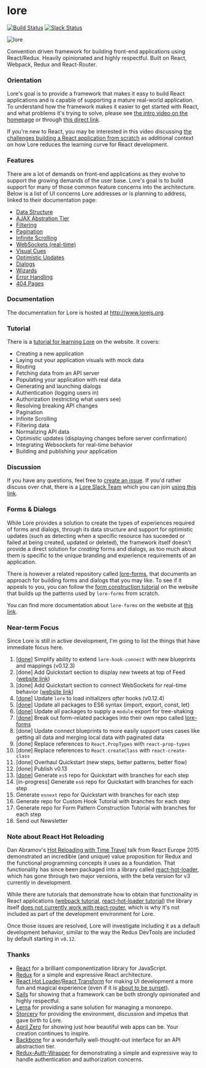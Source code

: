 # lore

[![Build Status][circle-image]][circle-url] [![Slack Status][slackin-image]][slackin-url]

![lore](https://cloud.githubusercontent.com/assets/5898306/13093056/654b5c76-d4c0-11e5-8968-643aae655030.png)


Convention driven framework for building front-end applications using React/Redux. Heavily opinionated and highly respectful. Built on React, Webpack, Redux and React-Router.


### Orientation

Lore's goal is to provide a framework that makes it easy to build React applications and is capable of supporting a 
mature real-world application. To understand how the framework makes it easier to get started with React, and what
problems it's trying to solve, please see [the intro video on the homepage](http://www.lorejs.org) or through 
[this direct link](https://www.youtube.com/watch?v=u3cK4fz1GNg).

If you're new to React, you may be interested in this video discussing 
[the challenges building a React application from scratch](http://www.lorejs.org/videos/your-first-react-app/) 
as additional context on how Lore reduces the learning curve for React development.

### Features

There are a lot of demands on front-end applications as they evolve to support the growing demands of the user base. 
Lore's goal is to build support for many of those common feature concerns into the architecture. Below is a list of UI
concerns Lore addresses or is planning to address, linked to their documentation page:

* [Data Structure](http://www.lorejs.org/features/data-structure/)
* [AJAX Abstration Tier](http://www.lorejs.org/architecture/ajax/ajax-abstraction/)
* [Filtering](http://www.lorejs.org/features/filtering/)
* [Pagination](http://www.lorejs.org/features/pagination/)
* [Infinite Scrolling](http://www.lorejs.org/features/infinite-scrolling/)
* [WebSockets (real-time)](http://www.lorejs.org/features/websockets/)
* [Visual Cues](http://www.lorejs.org/features/visual-cues/)
* [Optimistic Updates](http://www.lorejs.org/features/optimistic-updates/)
* [Dialogs](http://www.lorejs.org/features/dialogs/)
* [Wizards](http://www.lorejs.org/features/wizards/)
* [Error Handling](http://www.lorejs.org/features/error-handling/)
* [404 Pages](http://www.lorejs.org/features/404-pages/)


### Documentation

The documentation for Lore is hosted at http://www.lorejs.org.


### Tutorial

There is a [tutorial for learning Lore](http://www.lorejs.org/quickstart/) on the website. It covers:

* Creating a new application
* Laying out your application visuals with mock data
* Routing
* Fetching data from an API server
* Populating your application with real data
* Generating and launching dialogs
* Authentication (logging users in)
* Authorization (restricting what users see)
* Resolving breaking API changes
* Pagination
* Infinite Scrolling
* Filtering data
* Normalizing API data
* Optimistic updates (displaying changes before server confirmation)
* Integrating Websockets for real-time behavior
* Building and publishing your application


### Discussion
If you have any questions, feel free to [create an issue](https://github.com/lore/lore/issues/new). If you'd rather discuss over chat, there is a [Lore Slack Team](https://lorejs.slack.com) which you can join [using this link][slackin-url].


### Forms & Dialogs

While Lore provides a solution to create the types of experiences required of forms and dialogs, through its data structure and support for optimistic updates (such as detecting when a specific resource has suceeded or failed at being created, updated or deleted), the framework itself doesn't provide a direct solution for _creating_ forms and dialogs, as too much about them is specific to the unique branding and experience requirements of an application.

There is however a related repository called [lore-forms](https://github.com/lore/lore-forms), that documents an approach for building forms and dialogs that you may like. To see if it appeals to you, you can follow the [form construction tutorial](http://www.lorejs.org/forms/pattern/) on the website that builds up the patterns used by `lore-forms` from scratch.

You can find more documentation about `lore-forms` on the website at [this link](http://www.lorejs.org/forms/).


### Near-term Focus

Since Lore is still in active development, I'm going to list the things that have immediate focus here.

1. [[done](https://github.com/lore/lore/pull/168)] Simplify ability to extend `lore-hook-connect` with new blueprints and mappings (v0.12.3)
2. [done] Add Quickstart section to display new tweets at top of Feed ([website link](http://www.lorejs.org/quickstart/optimistic/overview/))
3. [done] Add Quickstart section to connect WebSockets for real-time behavior ([website link](http://www.lorejs.org/quickstart/optimistic/overview/))
4. [[done](https://github.com/lore/lore/commit/1861f379faad984326682df89a6f726f613872e8)] Update `lore` to load initializers _after_ hooks (v0.12.4)
5. [[done](https://github.com/lore/lore/pull/169)] Update all packages to ES6 syntax (import, export, const, let)
6. [[done](https://github.com/lore/lore/pull/169)] Update all packages to supply a `module` export for tree-shaking
7. [[done](https://github.com/lore/lore/pull/172)] Break out form-related packages into their own repo called [lore-forms](https://github.com/lore/lore-forms)
8. [done] Update connect blueprints to more easily support uses cases like getting all data and merging local data with paginated data
9. [done] Replace references to `React.PropTypes` with `react-prop-types`
10. [done] Replace references to `React.createClass` with `react-create-class`
11. [done] Overhaul Quickstart (new steps, better patterns, better flow)
12. [done] Publish v0.13
13. [[done](https://github.com/lore/lore-quickstart-es5-v0.13)] Generate `es5` repo for Quickstart with branches for each step
14. [in-progress] Generate `es6` repo for Quickstart with branches for each step
15. Generate `esnext` repo for Quickstart with branches for each step
16. Generate repo for Custom Hook Tutorial with branches for each step
17. Generate repo for Form Pattern Construction Tutorial with branches for each step
18. Send out Newsletter


### Note about React Hot Reloading

Dan Abramov's [Hot Reloading with Time Travel](https://www.youtube.com/watch?v=xsSnOQynTHs) talk from React Europe 2015 demonstrated an incredible (and unique) value proposition for Redux and the functional programming concepts it uses as a foundation. That functionality has since been packaged into a library called [react-hot-loader](https://github.com/gaearon/react-hot-loader), which has gone through two major versions, with the beta version for v3 currently in development.

While there are tutorials that demonstrate how to obtain that functionality in React applications ([webpack tutorial](https://webpack.js.org/guides/hmr-react/), [react-hot-loader tutorial]()) the library itself [does not currently work with react-router](https://github.com/gaearon/react-hot-loader/issues/449), which is why it's not included as part of the development environment for Lore.

Once those issues are resolved, Lore will investigate including it as a default development behavior, similar to the way the Redux DevTools are included by default starting in `v0.12`.


### Thanks
* [React](https://github.com/facebook/react) for a brilliant componentization library for JavaScript.
* [Redux](https://github.com/reactjs/redux) for a simple and expressive React architecture.  
* [React Hot Loader](https://github.com/gaearon/react-hot-loader)/[React Transform](https://github.com/gaearon/react-transform-boilerplate) 
for making UI development a more fun and magical experience (even if it is [about to be sunset](https://medium.com/@dan_abramov/hot-reloading-in-react-1140438583bf)).
* [Sails](https://github.com/balderdashy/sails) for showing that a framework can be both strongly opinionated and highly respectful.
* [Lerna](https://github.com/lerna/lerna/) for providing a sane solution for managing a monorepo.
* [Storcery](http://storcery.io) for providing the environment, discussion and impetus that gave birth to Lore.
* [April Zero](http://aprilzero.com) for showing just how beautiful web apps can be.  Your creation continues to inspire.
* [Backbone](https://github.com/jashkenas/backbone) for a wonderfully well-thought-out interface for an API abstraction tier.
* [Redux-Auth-Wrapper](https://github.com/mjrussell/redux-auth-wrapper) for demonstrating a simple and expressive way to handle authentication and authorization concerns. 


[circle-url]: https://circleci.com/gh/lore/lore
[circle-image]: https://circleci.com/gh/lore/lore.svg?style=shield&circle-token=6ef9571387d0e08d802f6769026fcf91fc30459f
[slackin-image]: https://lorejs-slack.herokuapp.com/badge.svg
[slackin-url]: https://lorejs-slack.herokuapp.com
